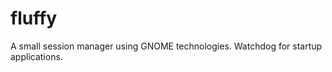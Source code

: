 fluffy
======

A small session manager using GNOME technologies. Watchdog for startup applications.
